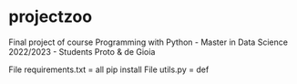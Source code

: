 # projectzoo
Final project of course Programming with Python - Master in Data Science 2022/2023 - Students Proto &amp; de Gioia 

File requirements.txt = all pip install 
File utils.py = def